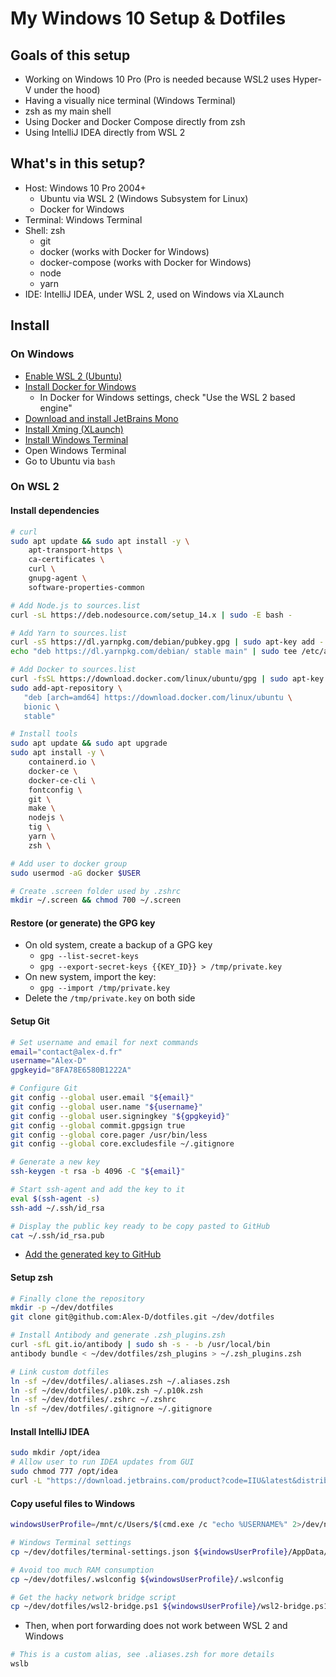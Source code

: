 My Windows 10 Setup & Dotfiles
==============================

Goals of this setup
-------------------

- Working on Windows 10 Pro (Pro is needed because WSL2 uses Hyper-V under the hood)
- Having a visually nice terminal (Windows Terminal)
- zsh as my main shell
- Using Docker and Docker Compose directly from zsh
- Using IntelliJ IDEA directly from WSL 2


What's in this setup?
---------------------

- Host: Windows 10 Pro 2004+
  - Ubuntu via WSL 2 (Windows Subsystem for Linux)
  - Docker for Windows
- Terminal: Windows Terminal
- Shell: zsh
  - git
  - docker (works with Docker for Windows)
  - docker-compose (works with Docker for Windows)
  - node
  - yarn
- IDE: IntelliJ IDEA, under WSL 2, used on Windows via XLaunch


Install
-------

### On Windows

- [Enable WSL 2 (Ubuntu)](https://docs.microsoft.com/en-us/windows/wsl/install-win10)
- [Install Docker for Windows](https://hub.docker.com/editions/community/docker-ce-desktop-windows)
  - In Docker for Windows settings, check "Use the WSL 2 based engine"
- [Download and install JetBrains Mono](https://www.jetbrains.com/mono/)
- [Install Xming (XLaunch)](https://sourceforge.net/projects/xming/files/latest/download)
- [Install Windows Terminal](https://www.microsoft.com/en-us/p/windows-terminal/9n0dx20hk701)
- Open Windows Terminal
- Go to Ubuntu via `bash`

### On WSL 2

#### Install dependencies

```bash
# curl
sudo apt update && sudo apt install -y \
    apt-transport-https \
    ca-certificates \
    curl \
    gnupg-agent \
    software-properties-common

# Add Node.js to sources.list
curl -sL https://deb.nodesource.com/setup_14.x | sudo -E bash -

# Add Yarn to sources.list
curl -sS https://dl.yarnpkg.com/debian/pubkey.gpg | sudo apt-key add -
echo "deb https://dl.yarnpkg.com/debian/ stable main" | sudo tee /etc/apt/sources.list.d/yarn.list

# Add Docker to sources.list
curl -fsSL https://download.docker.com/linux/ubuntu/gpg | sudo apt-key add -
sudo add-apt-repository \
   "deb [arch=amd64] https://download.docker.com/linux/ubuntu \
   bionic \
   stable"

# Install tools
sudo apt update && sudo apt upgrade
sudo apt install -y \
    containerd.io \
    docker-ce \
    docker-ce-cli \
    fontconfig \
    git \
    make \
    nodejs \
    tig \
    yarn \
    zsh \

# Add user to docker group
sudo usermod -aG docker $USER

# Create .screen folder used by .zshrc
mkdir ~/.screen && chmod 700 ~/.screen
```

#### Restore (or generate) the GPG key

- On old system, create a backup of a GPG key
  - `gpg --list-secret-keys`
  - `gpg --export-secret-keys {{KEY_ID}} > /tmp/private.key`
- On new system, import the key:
  - `gpg --import /tmp/private.key`
- Delete the `/tmp/private.key` on both side

#### Setup Git

```bash
# Set username and email for next commands
email="contact@alex-d.fr"
username="Alex-D"
gpgkeyid="8FA78E6580B1222A"

# Configure Git
git config --global user.email "${email}"
git config --global user.name "${username}"
git config --global user.signingkey "${gpgkeyid}"
git config --global commit.gpgsign true
git config --global core.pager /usr/bin/less
git config --global core.excludesfile ~/.gitignore

# Generate a new key
ssh-keygen -t rsa -b 4096 -C "${email}"

# Start ssh-agent and add the key to it
eval $(ssh-agent -s)
ssh-add ~/.ssh/id_rsa

# Display the public key ready to be copy pasted to GitHub
cat ~/.ssh/id_rsa.pub
```

- [Add the generated key to GitHub](https://github.com/settings/ssh/new)

#### Setup zsh

```bash
# Finally clone the repository
mkdir -p ~/dev/dotfiles
git clone git@github.com:Alex-D/dotfiles.git ~/dev/dotfiles

# Install Antibody and generate .zsh_plugins.zsh
curl -sfL git.io/antibody | sudo sh -s - -b /usr/local/bin
antibody bundle < ~/dev/dotfiles/zsh_plugins > ~/.zsh_plugins.zsh

# Link custom dotfiles
ln -sf ~/dev/dotfiles/.aliases.zsh ~/.aliases.zsh
ln -sf ~/dev/dotfiles/.p10k.zsh ~/.p10k.zsh
ln -sf ~/dev/dotfiles/.zshrc ~/.zshrc
ln -sf ~/dev/dotfiles/.gitignore ~/.gitignore
```

#### Install IntelliJ IDEA

```bash
sudo mkdir /opt/idea
# Allow user to run IDEA updates from GUI
sudo chmod 777 /opt/idea
curl -L "https://download.jetbrains.com/product?code=IIU&latest&distribution=linux" | tar vxz -C /opt/idea --strip 1
```

#### Copy useful files to Windows

```bash
windowsUserProfile=/mnt/c/Users/$(cmd.exe /c "echo %USERNAME%" 2>/dev/null | tr -d '\r')

# Windows Terminal settings
cp ~/dev/dotfiles/terminal-settings.json ${windowsUserProfile}/AppData/Local/Packages/Microsoft.WindowsTerminal_8wekyb3d8bbwe/LocalState/settings.json

# Avoid too much RAM consumption
cp ~/dev/dotfiles/.wslconfig ${windowsUserProfile}/.wslconfig

# Get the hacky network bridge script
cp ~/dev/dotfiles/wsl2-bridge.ps1 ${windowsUserProfile}/wsl2-bridge.ps1
```

- Then, when port forwarding does not work between WSL 2 and Windows

```bash
# This is a custom alias, see .aliases.zsh for more details
wslb
```


